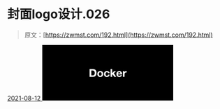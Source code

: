 <!--yml
category: 未分类
date: 0001-01-01 00:00:00
--->

# 封面logo设计.026

> 原文：[https://zwmst.com/192.html](https://zwmst.com/192.html)

   [ <time datetime="2021-08-12T09:32:56+08:00"> 2021-08-12 </time> ](https://zwmst.com/%e5%b0%81%e9%9d%a2logo%e8%ae%be%e8%ae%a1-026-2)  [![](img/7134b48aadf3add2c200a2c37d5d491c.png)](https://zwmst.com/wp-content/uploads/2021/08/1628731976-725a3f3640834c8.jpeg)